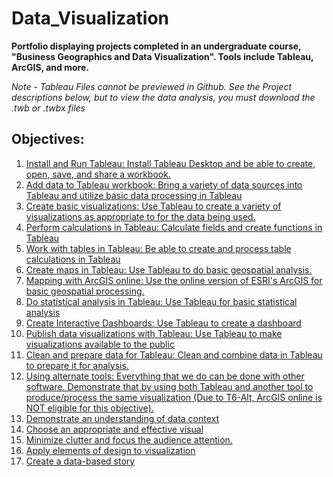 # Data_Visualization
**Portfolio displaying projects completed in an undergraduate course, "Business Geographics and Data Visualization". Tools include Tableau, ArcGIS, and more.**   
  
*Note - Tableau Files cannot be previewed in Github. See the Project descriptions below, but to view the data analysis, you must download the .twb or .twbx files*  

## Objectives:
1. [Install and Run Tableau: Install Tableau Desktop and be able to create, open, save, and share a workbook.](./Class_Objectives.md#obj_1)   
2. [Add data to Tableau workbook: Bring a variety of data sources into Tableau and utilize basic data processing in Tableau](./Class_Objectives.md#obj_2)    
3. [Create basic visualizations: Use Tableau to create a variety of visualizations as appropriate to for the data being used.](./Class_Objectives.md#obj_3)   
4. [Perform calculations in Tableau: Calculate fields and create functions in Tableau](./Class_Objectives.md#obj_4)    
5. [Work with tables in Tableau: Be able to create and process table calculations in Tableau](./Class_Objectives.md#obj_5)      
6. [Create maps in Tableau: Use Tableau to do basic geospatial analysis.](./Class_Objectives.md#obj_6)     
7. [Mapping with ArcGIS online: Use the online version of ESRI's ArcGIS for basic geospatial processing.](./Class_Objectives.md#obj_7)       
8. [Do statistical analysis in Tableau: Use Tableau for basic statistical analysis](./Class_Objectives.md#obj_8)   
9. [Create Interactive Dashboards: Use Tableau to create a dashboard](./Class_Objectives.md#obj_9)   
10. [Publish data visualizations with Tableau: Use Tableau to make visualizations available to the public](./Class_Objectives.md#obj_10)     
11. [Clean and prepare data for Tableau: Clean and combine data in Tableau to prepare it for analysis.](./Class_Objectives.md#obj_11)     
12. [Using alternate tools: Everything that we do can be done with other software. Demonstrate that by using both Tableau and another tool to produce/process the same visualization (Due to T6-Alt, ArcGIS online is NOT eligible for this objective).](./Class_Objectives.md#obj_12)    
13. [Demonstrate an understanding of data context](./Class_Objectives.md#obj_13)   
14. [Choose an appropriate and effective visual](./Class_Objectives.md#obj_14)  
15. [Minimize clutter and focus the audience attention.](./Class_Objectives.md#obj_15)     
16. [Apply elements of design to visualization](./Class_Objectives.md#obj_16)     
17. [Create a data-based story](./Class_Objectives.md#obj_17)      

  

